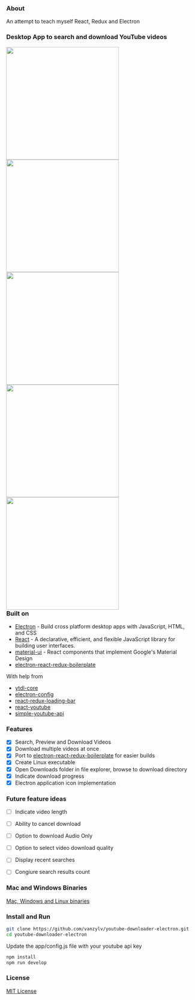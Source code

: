 ### About

An attempt to teach myself React, Redux and Electron

### Desktop App to search and download YouTube videos
<div style="float:left">
<img src="https://i.imgur.com/Tu4yVRn.png" width="300">

<img src="https://i.imgur.com/Jr7rybd.png" width="300">

<img src="https://i.imgur.com/tU9Uvpw.png" width="300">

<img src="https://i.imgur.com/ORMi6hm.png" width="300">

<img src="https://i.imgur.com/VWLuLou.png" width="300">
</div>

### Built on

 - [Electron](https://github.com/electron/electron) - Build cross platform desktop apps with JavaScript, HTML, and CSS 
 - [React](https://github.com/facebook/react) - A declarative, efficient, and flexible JavaScript library for building user interfaces.
 - [material-ui](https://github.com/mui-org/material-ui) - React components that implement Google's Material Design
 - [electron-react-redux-boilerplate](https://github.com/jschr/electron-react-redux-boilerplate)

With help from
 - [ytdl-core](https://github.com/fent/node-ytdl-core)
 - [electron-config](https://github.com/sindresorhus/electron-store)
 - [react-redux-loading-bar](https://github.com/mironov/react-redux-loading-bar)
 - [react-youtube](https://github.com/troybetz/react-youtube)
 - [simple-youtube-api](https://github.com/HyperCoder2975/simple-youtube-api)

### Features
 - [x] Search, Preview and Download Videos
 - [x] Download multiple videos at once
 - [x] Port to [electron-react-redux-boilerplate](https://github.com/jschr/electron-react-redux-boilerplate) for easier builds
 - [x] Create Linux executable
 - [x] Open Downloads folder in file explorer, browse to download directory
 - [x] Indicate download progress
 - [x] Electron application icon implementation
 
 ### Future feature ideas
 
 - [ ] Indicate video length
 - [ ] Ability to cancel download
 - [ ] Option to download Audio Only
 - [ ] Option to select video download quality
 - [ ] Display recent searches
 - [ ] Congiure search results count
 
 
 

### Mac and Windows Binaries

[Mac, Windows and Linux binaries](https://github.com/vanzylv/youtube-downloader-electron/releases/)

### Install and Run

```bash
git clone https://github.com/vanzylv/youtube-downloader-electron.git
cd youtube-downloader-electron
```

Update the app/config.js file with your youtube api key

```bash
npm install
npm run develop
```

### License
[MIT License](LICENSE)

 
 
